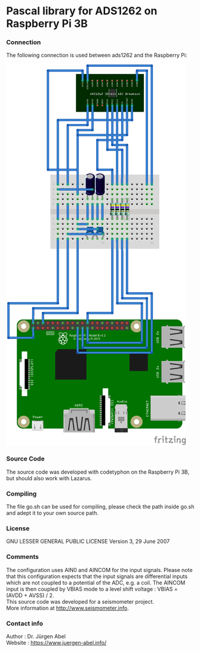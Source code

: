 # Pascal library for ADS1262 on Raspberry Pi 3B

### Connection
The following connection is used between ads1262 and the Raspberry Pi:

![images/raspberry_ads1262_library_steckplatine_transparent.png](images/raspberry_ads1262_library_steckplatine_transparent.png)<br>

### Source Code
The source code was developed with codetyphon on the Raspberry Pi 3B, but should also work with Lazarus.

### Compiling
The file go.sh can be used for compiling, please check the path inside go.sh and adept it to your own source path.

### License
GNU LESSER GENERAL PUBLIC LICENSE Version 3, 29 June 2007

### Comments
The configuration uses AIN0 and AINCOM for the input signals. Please note that this configuration expects that the input signals are differential inputs which are not coupled to a potential of the ADC, e.g. a coil.
The AINCOM input is then coupled by VBIAS mode to a level shift voltage : VBIAS = (AVDD + AVSS) / 2.<br />
This source code was developed for a seismometer project.<br />
More information at http://www.seismometer.info.

### Contact info
Author  : Dr. Jürgen Abel<br />
Website : https://www.juergen-abel.info/<br />
